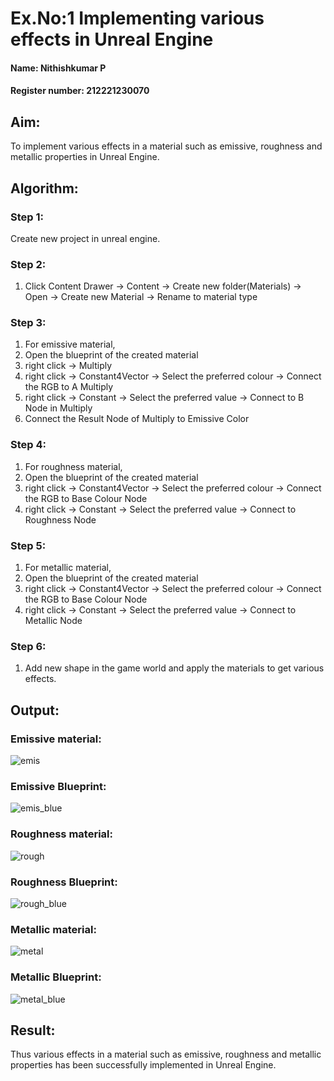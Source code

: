 # Ex.No:1  Implementing various effects in Unreal Engine
#### Name: Nithishkumar P
#### Register number: 212221230070

## Aim:
To implement various effects in a material such as emissive, roughness and metallic properties in Unreal Engine.
## Algorithm:
### Step 1:
Create new project in unreal engine.
### Step 2:
1. Click Content Drawer -> Content -> Create new folder(Materials) -> Open -> Create new Material -> Rename to material type
### Step 3:
1. For emissive material,
2. Open the blueprint of the created material
3. right click -> Multiply
4. right click -> Constant4Vector -> Select the preferred colour -> Connect the RGB to A Multiply
5. right click -> Constant -> Select the preferred value -> Connect to B Node in Multiply
6. Connect the Result Node of Multiply to Emissive Color
### Step 4:
1. For roughness material,
2. Open the blueprint of the created material
3. right click -> Constant4Vector -> Select the preferred colour -> Connect the RGB to Base Colour Node
4. right click -> Constant -> Select the preferred value -> Connect to Roughness Node
### Step 5:
1. For metallic material,
2. Open the blueprint of the created material
3. right click -> Constant4Vector -> Select the preferred colour -> Connect the RGB to Base Colour Node
4. right click -> Constant -> Select the preferred value -> Connect to Metallic Node
### Step 6:
1. Add new shape in the game world and apply the materials to get various effects.


## Output:
### Emissive material:
![emis](https://user-images.githubusercontent.com/93427017/229302721-a79ece55-aa86-4341-8c09-273ec84fbeca.png)
### Emissive Blueprint:
![emis_blue](https://user-images.githubusercontent.com/93427017/229302847-cb47582e-e37a-48c8-a70c-0a1bfa98b492.png)
### Roughness material:
![rough](https://user-images.githubusercontent.com/93427017/229303303-dc745c6e-45e4-439f-94c5-5564f754e9b3.png)
### Roughness Blueprint:
![rough_blue](https://user-images.githubusercontent.com/93427017/229303363-ca5c4da2-07ae-484d-9bbe-7217f13e0b06.png)
### Metallic material:
![metal](https://user-images.githubusercontent.com/93427017/229303468-92409f64-793c-4e2c-ad64-89ce0537378a.png)
### Metallic Blueprint:
![metal_blue](https://user-images.githubusercontent.com/93427017/229303525-206143fe-f305-4938-968e-5107741ce5ca.png)

## Result:
Thus various effects in a material such as emissive, roughness and metallic properties has been successfully implemented in Unreal Engine.
